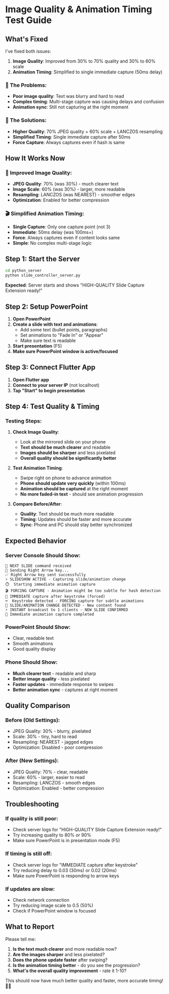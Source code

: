 # Image Quality & Animation Timing Test Guide

## What's Fixed

I've fixed both issues:

1. **Image Quality**: Improved from 30% to 70% quality and 30% to 60% scale
2. **Animation Timing**: Simplified to single immediate capture (50ms delay)

### **🎯 The Problems:**
- **Poor image quality**: Text was blurry and hard to read
- **Complex timing**: Multi-stage capture was causing delays and confusion
- **Animation sync**: Still not capturing at the right moment

### **🔧 The Solutions:**
- **Higher Quality**: 70% JPEG quality + 60% scale + LANCZOS resampling
- **Simplified Timing**: Single immediate capture after 50ms
- **Force Capture**: Always captures even if hash is same

## How It Works Now

### **📱 Improved Image Quality:**
- **JPEG Quality**: 70% (was 30%) - much clearer text
- **Image Scale**: 60% (was 30%) - larger, more readable
- **Resampling**: LANCZOS (was NEAREST) - smoother edges
- **Optimization**: Enabled for better compression

### **🎬 Simplified Animation Timing:**
- **Single Capture**: Only one capture point (not 3)
- **Immediate**: 50ms delay (was 100ms+)
- **Force**: Always captures even if content looks same
- **Simple**: No complex multi-stage logic

## Step 1: Start the Server

```bash
cd python_server
python slide_controller_server.py
```

**Expected**: Server starts and shows "HIGH-QUALITY Slide Capture Extension ready!"

## Step 2: Setup PowerPoint

1. **Open PowerPoint**
2. **Create a slide with text and animations**:
   - Add some text (bullet points, paragraphs)
   - Set animations to "Fade In" or "Appear"
   - Make sure text is readable
3. **Start presentation** (F5)
4. **Make sure PowerPoint window is active/focused**

## Step 3: Connect Flutter App

1. **Open Flutter app**
2. **Connect to your server IP** (not localhost)
3. **Tap "Start" to begin presentation**

## Step 4: Test Quality & Timing

### **Testing Steps:**

1. **Check Image Quality**:
   - Look at the mirrored slide on your phone
   - **Text should be much clearer** and readable
   - **Images should be sharper** and less pixelated
   - **Overall quality should be significantly better**

2. **Test Animation Timing**:
   - Swipe right on phone to advance animation
   - **Phone should update very quickly** (within 100ms)
   - **Animation should be captured** at the right moment
   - **No more faded-in text** - should see animation progression

3. **Compare Before/After**:
   - **Quality**: Text should be much more readable
   - **Timing**: Updates should be faster and more accurate
   - **Sync**: Phone and PC should stay better synchronized

## Expected Behavior

### **Server Console Should Show:**
```
🎯 NEXT SLIDE command received
📡 Sending Right Arrow key...
✅ Right Arrow key sent successfully
⚡ SLIDESHOW ACTIVE - Capturing slide/animation change
⏱️  Starting immediate animation capture
🎬 FORCING CAPTURE - Animation might be too subtle for hash detection
📸 IMMEDIATE capture after keystroke (forced)
⌨️  Keystroke detected - FORCING capture for subtle animations
🔄 SLIDE/ANIMATION CHANGE DETECTED - New content found
⚡ INSTANT broadcast to 1 clients - NEW SLIDE CONFIRMED
🚀 Immediate animation capture completed
```

### **PowerPoint Should Show:**
- Clear, readable text
- Smooth animations
- Good quality display

### **Phone Should Show:**
- **Much clearer text** - readable and sharp
- **Better image quality** - less pixelated
- **Faster updates** - immediate response to swipes
- **Better animation sync** - captures at right moment

## Quality Comparison

### **Before (Old Settings):**
- JPEG Quality: 30% - blurry, pixelated
- Scale: 30% - tiny, hard to read
- Resampling: NEAREST - jagged edges
- Optimization: Disabled - poor compression

### **After (New Settings):**
- JPEG Quality: 70% - clear, readable
- Scale: 60% - larger, easier to read
- Resampling: LANCZOS - smooth edges
- Optimization: Enabled - better compression

## Troubleshooting

### **If quality is still poor:**
- Check server logs for "HIGH-QUALITY Slide Capture Extension ready!"
- Try increasing quality to 80% or 90%
- Make sure PowerPoint is in presentation mode (F5)

### **If timing is still off:**
- Check server logs for "IMMEDIATE capture after keystroke"
- Try reducing delay to 0.03 (30ms) or 0.02 (20ms)
- Make sure PowerPoint is responding to arrow keys

### **If updates are slow:**
- Check network connection
- Try reducing image scale to 0.5 (50%)
- Check if PowerPoint window is focused

## What to Report

Please tell me:
1. **Is the text much clearer** and more readable now?
2. **Are the images sharper** and less pixelated?
3. **Does the phone update faster** after swiping?
4. **Is the animation timing better** - do you see the progression?
5. **What's the overall quality improvement** - rate it 1-10?

This should now have much better quality and faster, more accurate timing! 📱✨
